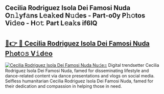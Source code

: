 ## Cecilia Rodriguez Isola Dei Famosi Nuda O𝚗𝚕yf𝚊ns L𝚎a𝚔ed N𝚞𝚍es - Part-o0y P𝚑𝚘tos Vi𝚍𝚎o - H𝚘𝚝 Part L𝚎a𝚔s if6lQ

# <h2><a href="http://kf05vz.oniu.top/?m=Cecilia+Rodriguez+Isola+Dei+Famosi+Nuda">🔗👉 🔴 Cecilia Rodriguez Isola Dei Famosi Nuda P𝚑ot𝚘𝚜 V𝚒d𝚎o</a></h2>

[![Cecilia Rodriguez Isola Dei Famosi Nuda Nu𝚍e𝚜](https://i.imgur.com/0qMVB7G.gif)](http://kf05vz.oniu.top/?m=Cecilia+Rodriguez+Isola+Dei+Famosi+Nuda)
Digital trendsetter Cecilia Rodriguez Isola Dei Famosi Nuda, famed for disseminating lifestyle and dance-related content via dance presentations and vlogs on social media. Selfless humanitarian Cecilia Rodriguez Isola Dei Famosi Nuda, famed for their dedication and compassion in helping those in need.  
